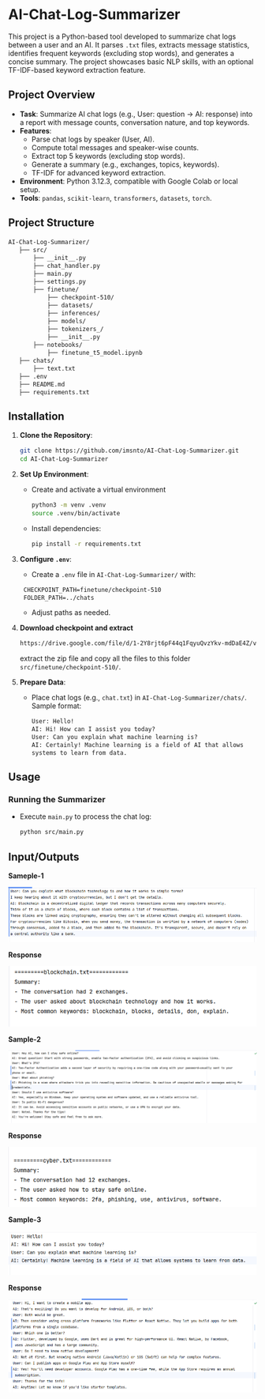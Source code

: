 # AI-Chat-Log-Summarizer

This project is a Python-based tool developed to summarize chat logs between a user and an AI. It parses `.txt` files, extracts message statistics, identifies frequent keywords (excluding stop words), and generates a concise summary. The project showcases basic NLP skills, with an optional TF-IDF-based keyword extraction feature.

## Project Overview

- **Task**: Summarize AI chat logs (e.g., User: question → AI: response) into a report with message counts, conversation nature, and top keywords.
- **Features**:
  - Parse chat logs by speaker (User, AI).
  - Compute total messages and speaker-wise counts.
  - Extract top 5 keywords (excluding stop words).
  - Generate a summary (e.g., exchanges, topics, keywords).
  - TF-IDF for advanced keyword extraction.
- **Environment**: Python 3.12.3, compatible with Google Colab or local setup.
- **Tools**: `pandas`, `scikit-learn`, `transformers`, `datasets`, `torch`.

## Project Structure

```
AI-Chat-Log-Summarizer/
   ├── src/
       ├── __init__.py
       ├── chat_handler.py
       ├── main.py
       ├── settings.py
       ├── finetune/
           ├── checkpoint-510/
           ├── datasets/
           ├── inferences/
           ├── models/
           ├── tokenizers_/
           ├── __init__.py
       ├── notebooks/
           ├── finetune_t5_model.ipynb
   ├── chats/
       ├── text.txt
   ├── .env
   ├── README.md
   ├── requirements.txt

```
## Installation

1. **Clone the Repository**:
   ```bash
   git clone https://github.com/imsnto/AI-Chat-Log-Summarizer.git
   cd AI-Chat-Log-Summarizer
   ```

2. **Set Up Environment**:
   - Create and activate a virtual environment
     ```bash
     python3 -m venv .venv
     source .venv/bin/activate
     ```
   - Install dependencies:
     ```bash
     pip install -r requirements.txt
     ```

3. **Configure `.env`**:
   - Create a `.env` file in `AI-Chat-Log-Summarizer/` with:
   ```
    CHECKPOINT_PATH=finetune/checkpoint-510
    FOLDER_PATH=../chats
    ```
   - Adjust paths as needed.
4. **Download checkpoint and extract**
    ```bash
   https://drive.google.com/file/d/1-2Y8rjt6pF44q1FqyuQvzYkv-mdDaE4Z/view?usp=drive_link
   ```
   extract the zip file and copy all the files to this folder `src/finetune/checkpoint-510/`.

5. **Prepare Data**:
   - Place chat logs (e.g., `chat.txt`) in `AI-Chat-Log-Summarizer/chats/`. Sample format:
     ```
     User: Hello!
     AI: Hi! How can I assist you today?
     User: Can you explain what machine learning is?
     AI: Certainly! Machine learning is a field of AI that allows systems to learn from data.
     ```

## Usage

### Running the Summarizer
- Execute `main.py` to process the chat log:
  ```bash
  python src/main.py
  ```
  
## Input/Outputs
**Sameple-1**

![BlockChainChat](docs/blockchain_chat.png) 

**Response**

![BlockChainResponse](docs/blockchain_response.png)

**Sample-2**

![BlockChainChat](docs/cyber_chat.png) 

**Response**

![BlockChainResponse](docs/cyber_response.png)

**Sample-3**

![BlockChainChat](docs/python_automation_chat.png)

**Response**

![BlockChainResponse](docs/python_automation_response.png)
